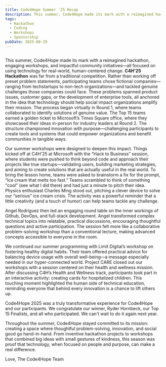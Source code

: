 ```yaml
---
title: Code4Hope Summer '25 Recap
description: This summer, Code4Hope made its mark with a reimagined hackathon, engaging workshops, and impactful community initiatives—all focused on...
tags:
  - Hackathon
  - Coding
  - Workshops
  - Sponsorship
pubDate: 2025-08-29
---
```


![]()

This summer, Code4Hope made its mark with a reimagined hackathon, engaging workshops, and impactful community initiatives—all focused on using technology for real-world, human-centered change.
**C4H'25 Hackathon** was far from a traditional competition. Rather than working off preset problem statements, participating teams chose fictional companies—ranging from techstartups to non-tech organizations—and tackled genuine challenges those companies could face. These problems spanned product issues, customer gaps, or the development of enterprise tools, all anchored in the idea that technology should help social impact organizations amplify their mission. The process began virtually in Round 1, where teams collaborated to identify solutions of genuine value. The Top 15 teams earned a golden ticket to Microsoft’s Times Square office, where they showcased their ideas in-person for industry leaders at Round 2. The structure championed innovation with purpose—challenging participants to create tools and systems that could empower organizations and benefit communities in tangible ways.

Our summer workshops were designed to deepen this impact. Things kicked off at C4H'25 at Microsoft with the “Hack to Business” session, where students were pushed to think beyond code and approach their projects like true startups—validating users, building marketing strategies, and aiming to create solutions that are actually useful in the real world. To bring the lesson home, teams were asked to brainstorm a fix for the prompt, “Ice cream that melts too fast.” Teams scrambled to think of something "cool" (see what I did there) and had just a minute to pitch their idea. Physics enthusiast Charles Ming stood out, pitching a clever device to solve our “serious” ice cream crisis. The activity was a powerful reminder that a little creativity (and a touch of humor) can help teams tackle any challenge.

Angel Rodriguez then led an engaging round table on the inner workings of Github, DevOps, and full-stack development. Angel transformed complex technical topics into relatable, practical discussions, encouraging thoughtful questions and active participation. The session felt more like a collaborative problem-solving workshop than a conventional lecture, making advanced concepts accessible to everyone in the room.

We continued our summer programming with Limit Digital’s workshop on fostering healthy digital habits. Their team offered practical advice for balancing device usage with overall well-being—a message especially needed in our hyper-connected world. Project CARE closed out our workshops with a session centered on their health and wellness mission. After discussing C4H’s Health and Wellness track, participants took part in an interactive activity: creating cards for hospitalized children. This touching moment highlighted the human side of technical education, reminding everyone that behind every innovation is a chance to lift others up.

Code4Hope 2025 was a truly transformative experience for Code4Hope and our participants. We congratulate our winner, Ryder Hornbeck, our Top 15 Finalists, and all who participated. We can't wait to do it again next year.

Throughout the summer, Code4Hope stayed committed to its mission: creating a space where thoughtful problem-solving, innovation, and social good go hand-in-hand. From inventive hackathon projects to workshops that combined big ideas with small gestures of kindness, this season was proof that technology, when focused on people and purpose, can make a real difference.

Love,
The Code4Hope Team
